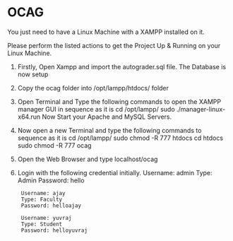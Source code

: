 # OCAG
You just need to have a Linux Machine with a XAMPP installed on it.

Please perform the listed actions to get the Project Up & Running on your Linux Machine.


1) Firstly, Open Xampp and import the autograder.sql file. The Database is now setup
2) Copy the ocag folder into /opt/lampp/htdocs/ folder
3) Open Terminal and Type the following commands to open the XAMPP manager GUI in sequence as it is
		cd /opt/lampp/
		sudo ./manager-linux-x64.run
	Now Start your Apache and MySQL Servers.
4) Now open a new Terminal and type the following commands to sequence as it is
		cd /opt/lampp/
		sudo chmod -R 777 htdocs
		cd htdocs
		sudo chmod -R 777 ocag
5) Open the Web Browser and type localhost/ocag
6) Login with the following credential initially.
		Username: admin
		Type: Admin
		Password: hello

		Username: ajay
		Type: Faculty
		Password: helloajay

		Username: yuvraj
		Type: Student
		Password: helloyuvraj


